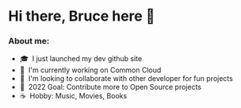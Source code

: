 # Hi there, Bruce here 👋


### About me:
- 🎓 &nbsp;I just launched my dev github site
- 🤔 &nbsp;I'm currently working on Common Cloud
- 🔭 &nbsp;I'm looking to collaborate with other developer for fun projects
- 🌱 &nbsp;2022 Goal: Contribute more to Open Source projects
- ☕ &nbsp;Hobby: Music, Movies, Books
